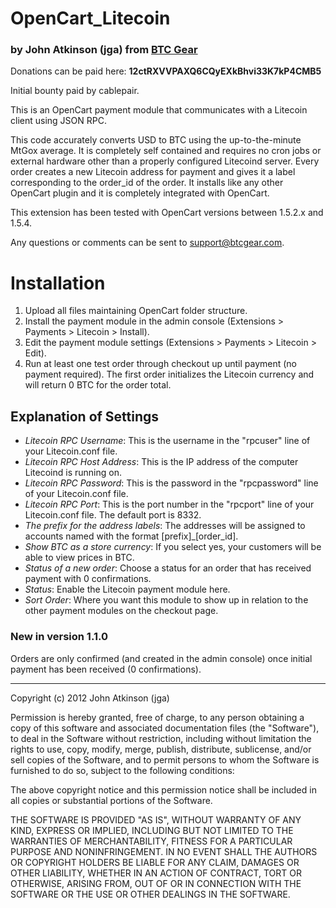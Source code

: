 # OpenCart_Litecoin
### by John Atkinson (jga) from [BTC Gear](http://btcgear.com/)

Donations can be paid here: **12ctRXVVPAXQ6CQyEXkBhvi33K7kP4CMB5**

Initial bounty paid by cablepair.

This is an OpenCart payment module that communicates with a Litecoin client using JSON RPC.

This code accurately converts USD to BTC using the up-to-the-minute MtGox average.  It is completely self contained and requires no cron jobs or external hardware other than a properly configured Litecoind server.  Every order creates a new Litecoin address for payment and gives it a label corresponding to the order_id of the order.  It installs like any other OpenCart plugin and it is completely integrated with OpenCart.

This extension has been tested with OpenCart versions between 1.5.2.x and 1.5.4.

Any questions or comments can be sent to support@btcgear.com.

# Installation

1. Upload all files maintaining OpenCart folder structure.
2. Install the payment module in the admin console (Extensions > Payments > Litecoin > Install).
3. Edit the payment module settings (Extensions > Payments > Litecoin > Edit).
4. Run at least one test order through checkout up until payment (no payment required).  The first order initializes the Litecoin currency and will return 0 BTC for the order total.

## Explanation of Settings

* *Litecoin RPC Username*: This is the username in the "rpcuser" line of your Litecoin.conf file.
* *Litecoin RPC Host Address*: This is the IP address of the computer Litecoind is running on.
* *Litecoin RPC Password*: This is the password in the "rpcpassword" line of your Litecoin.conf file.
* *Litecoin RPC Port*: This is the port number in the "rpcport" line of your Litecoin.conf file.  The default port is 8332.
* *The prefix for the address labels*: The addresses will be assigned to accounts named with the format [prefix]_[order_id].
* *Show BTC as a store currency*: If you select yes, your customers will be able to view prices in BTC.
* *Status of a new order*: Choose a status for an order that has received payment with 0 confirmations.
* *Status*: Enable the Litecoin payment module here.
* *Sort Order*: Where you want this module to show up in relation to the other payment modules on the checkout page.


### New in version 1.1.0

Orders are only confirmed (and created in the admin console) once initial payment has been received (0 confirmations).

* * *

Copyright (c) 2012 John Atkinson (jga)

Permission is hereby granted, free of charge, to any person obtaining a copy of this software and associated documentation files (the "Software"), to deal in the Software without restriction, including without limitation the rights to use, copy, modify, merge, publish, distribute, sublicense, and/or sell copies of the Software, and to permit persons to whom the Software is furnished to do so, subject to the following conditions:

The above copyright notice and this permission notice shall be included in all copies or substantial portions of the Software.

THE SOFTWARE IS PROVIDED "AS IS", WITHOUT WARRANTY OF ANY KIND, EXPRESS OR IMPLIED, INCLUDING BUT NOT LIMITED TO THE WARRANTIES OF MERCHANTABILITY, FITNESS FOR A PARTICULAR PURPOSE AND NONINFRINGEMENT. IN NO EVENT SHALL THE AUTHORS OR COPYRIGHT HOLDERS BE LIABLE FOR ANY CLAIM, DAMAGES OR OTHER LIABILITY, WHETHER IN AN ACTION OF CONTRACT, TORT OR OTHERWISE, ARISING FROM, OUT OF OR IN CONNECTION WITH THE SOFTWARE OR THE USE OR OTHER DEALINGS IN THE SOFTWARE.
